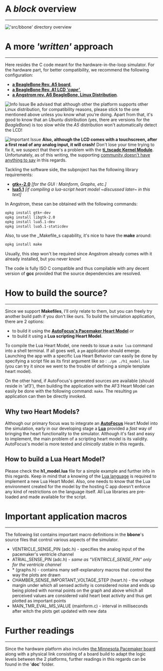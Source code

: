 ﻿# A _block_ overview
- - -
!['src/bbone' directory overview](http://i47.tinypic.com/1rvmn6.png)
# A more _'written'_ approach
- - -
Here resides the C code meant for the hardware-in-the-loop simulator. For the hardware part, for better compatibility, we recommend the following configuration:
* [**a BeagleBone Rev. A5 board**](http://beagleboard.org/static/beaglebone/latest/README.htm),
* [**a BeagleBone Rev. A1 LCD _'cape'_**](http://beagleboardtoys.com/wiki/index.php?title=BeagleBone_LCD7),
* [**a Angstrom rev. A6 BeagleBone, Linux Distribution**](http://www.rose-hulman.edu/~yoder/Beagle/).

![Info Issue](http://findicons.com/files/icons/998/airicons/16/error.png) Be advised that although other the platform supports other Linux distribution, for compatibility reasons, please stick to the one mentioned above unless you know what you’re doing. Apart from that, it's good to know that an _Ubuntu_ distribution (yes, there are versions for the _BeagleBone_) is too slow while the _A5_ distribution won't automatically detect the LCD!

![Important Issue](http://findicons.com/files/icons/2015/24x24_free_application/24/error.png) **Also, although the LCD comes with a touchscreen, after a first read of any analog input, it will crash!** Don't lose your time trying to fix it, we suspect that there's a problem with the [**ti_tscadc Kernel Module**](http://lxr.free-electrons.com/source/drivers/input/touchscreen/ti_tscadc.c). Unfortunately, as of this writing, the supporting [community doesn't have anything to say](https://groups.google.com/d/topic/beaglebone/vfQFSQhpkmE/discussion) in this regards.

Tackling the software side, the subproject has the following library requirements:
* [**gtk+-2.0**](http://www.gtk.org/) _[for the GUI : Mainform, Graphs, etc.]_
* [**lua5.1**](http://www.lua.org/) _[if compiling a lua-script heart model ~discussed later~ in this text]_

In Angstrom, these can be obtained with the following commands:
```sh
opkg install gtk+-dev  
opkg install libgtk-2.0  
opkg install lua5.1-dev  
opkg install lua5.1-staticdev  
```

Also, to use the _Makefile_s capability, it's nice to have the **make** around:
```sh
opkg install make
``` 

Usually, this step won't be required since Angstrom already comes with it already installed, but you never know!

The code is fully ISO C compatible and thus compilable with any decent version of **gcc** provided that the source dependencies are resolved.

# How to build the source?
- - -
Since we support **Makefiles**, I'll only relate to them, but you can freely try another build path if you don't like ours. To build the simulation application, there are 2 options:
* to build it using the [**AutoFocus's Pacemaker Heart Model**](http://af3.fortiss.org/pacemaker.html) _or_
* to build it using a **Lua scripting Heart Model**.

To compile the Lua Heart Model, one needs to issue a ```make lua``` command into a shell terminal. If all goes well, a ```pm``` application should emerge. Launching the app with a specific Lua Heart Behavior can easily be done by specifying a script file as its first argument like so : ```./pm ./h1_model.lua``` (you can try it since we went to the trouble of defining a simple template heart model).  

On the other hand, if AutoFocus's generated sources are available (should reside in 'af3'), then building the application with the AF3 Heart Model can easily be done with the following command: ```make```. The resulting ```pm``` application can then be directly invoked.

## Why two Heart Models?
Although our primary focus was to integrate an [**AutoFocus**](http://af3.fortiss.org/index.html) Heart Model into the simulation, early in our developing stage a [**Lua**](http://www.lua.org/) provided a _fast_ way of bringing the heart functionality to the simulator. Although it's fast and easy to implement, the main problem of a scripting heart model is its validity. AutoFocus's model is more tested and _clinically_ stable in this regards.

## How to build a Lua Heart Model?
Please check the **h1_model.lua** file for a simple example and further info in this regards. Keep in mind that a knowing of the [Lua language](http://www.lua.org/manual/5.2/manual.html#3) is required to implement a new Lua Heart Model. Also, one needs to know that the Lua environment created for the model by the hosting C app doesn't enforce any kind of restrictions on the language itself. All Lua libraries are pre-loaded and made available for the script. 

# Important application macros
- - -
The following list contains important macro definitions in the **bbone**'s source files that control various aspects of the simulator. 

* VENTRICLE\_SENSE\_PIN (adc.h) - specifies the analog input of the pacemaker's ventricle channel
* ATRIAL\_SENSE\_PIN (adc.h) - _same as "VENTRICLE\_SENSE\_PIN" only for the ventricle channel_
* \* (graphs.h) - contains many self-explanatory macros that control the way the plots are drawn
* CHAMBER\_SENSE\_IMPORTANT\_VOLTAGE\_STEP (heart.h) - the voltage margin under which all sensed activity is considered noise and ends up being ploted with normal points on the graph and above which all perceived values are considered valid heart beat activity and thus get plotted as important points
* MAIN\_TMR\_EVAL\_MS\_VALUE (mainform.c) - interval in milliseconds after witch the plots get updated with new data

# Further readings
- - -
Since the hardware platform also includes [the Minnesota Pacemaker board](http://wiki.cas.mcmaster.ca/index.php/Pacemaker_Hardware_Reference_Platform_Details) along with a physical link consisting of a board build to adapt the logic levels between the 2 platforms, further readings in this regards can be found in the '**doc**' folder.
